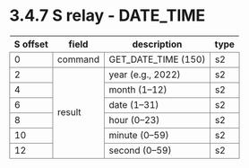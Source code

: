 ﻿# 3.4.7 S relay - DATE_TIME

<style type="text/css">
table  {border-collapse:collapse;}
td {border-color:gray;border-style:solid;border-width:1px;}
.grayed {background-color:lightgray;}
</style>

<table class="tg">
<thead>
	<tr>
		<th>S offset</th>
		<th>field</th>
		<th>description</th>
		<th>type</th>
	</tr>
</thead>

<tbody>
	<tr>
		<td>0</td>
		<td>command</td>
		<td>GET_DATE_TIME (150)</td>
		<td>s2</td>
	</tr>
	<tr>
		<td>2</td>
		<td rowspan=6>result</td>
		<td>year (e.g., 2022)</td>
		<td>s2</td>
	</tr>
	<tr>
		<td>4</td>
		<td>month (1–12)</td>
		<td>s2</td>
	</tr>
	<tr>
		<td>6</td>
		<td>date (1–31)</td>
		<td>s2</td>
	</tr>
	<tr>
		<td>8</td>
		<td>hour (0–23)</td>
		<td>s2</td>
	</tr>
	<tr>
		<td>10</td>
		<td>minute (0–59)</td>
		<td>s2</td>
	</tr>
	<tr>
		<td>12</td>
		<td>second (0–59)</td>
		<td>s2</td>
	</tr>
</tbody>
</table>